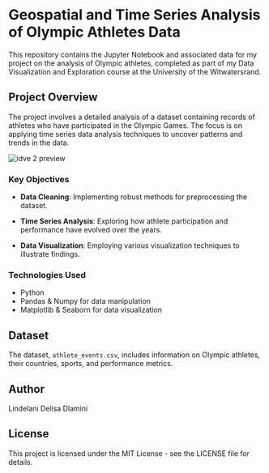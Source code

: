 # Geospatial and Time Series Analysis of Olympic Athletes Data

This repository contains the Jupyter Notebook and associated data for my project on the analysis of Olympic athletes, completed as part of my Data Visualization and Exploration course at the University of the Witwatersrand.

## Project Overview

The project involves a detailed analysis of a dataset containing records of athletes who have participated in the Olympic Games. The focus is on applying time series data analysis techniques to uncover patterns and trends in the data.

![idve 2 preview](https://github.com/Lindelani-3/olympic-athletes/assets/99859713/ee4cc6bd-094f-4ad1-87f7-95fbb9493694)


### Key Objectives

- **Data Cleaning**: Implementing robust methods for preprocessing the dataset.
    
- **Time Series Analysis**: Exploring how athlete participation and performance have evolved over the years.
  
- **Data Visualization**: Employing various visualization techniques to illustrate findings.

### Technologies Used

- Python
- Pandas & Numpy for data manipulation
- Matplotlib & Seaborn for data visualization

## Dataset

The dataset, `athlete_events.csv`, includes information on Olympic athletes, their countries, sports, and performance metrics.


## Author
Lindelani Delisa Dlamini

## License
This project is licensed under the MIT License - see the LICENSE file for details.
